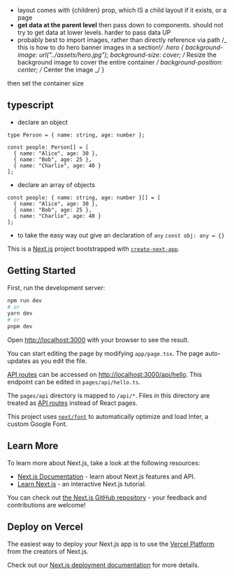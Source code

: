 - layout comes with {children} prop, which IS a child layout if it exists, or a page
- **get data at the parent level** then pass down to components. should not try to get data at lower levels. harder to pass data UP
- probably best to import images, rather than directly reference via path
  /_ this is how to do hero banner images in a section!_/
  .hero {
  background-image: url("../assets/hero.jpg");
  background-size: cover; /_ Resize the background image to cover the entire container _/
  background-position: center; /_ Center the image _/
  }

then set the container size

## typescript

- declare an object

```
type Person = { name: string, age: number };

const people: Person[] = [
  { name: "Alice", age: 30 },
  { name: "Bob", age: 25 },
  { name: "Charlie", age: 40 }
];

```

- declare an array of objects

```
const people: { name: string, age: number }[] = [
  { name: "Alice", age: 30 },
  { name: "Bob", age: 25 },
  { name: "Charlie", age: 40 }
];
```

- to take the easy way out give an declaration of `any`
  `const obj: any = {}`

This is a [Next.js](https://nextjs.org/) project bootstrapped with [`create-next-app`](https://github.com/vercel/next.js/tree/canary/packages/create-next-app).

## Getting Started

First, run the development server:

```bash
npm run dev
# or
yarn dev
# or
pnpm dev
```

Open [http://localhost:3000](http://localhost:3000) with your browser to see the result.

You can start editing the page by modifying `app/page.tsx`. The page auto-updates as you edit the file.

[API routes](https://nextjs.org/docs/api-routes/introduction) can be accessed on [http://localhost:3000/api/hello](http://localhost:3000/api/hello). This endpoint can be edited in `pages/api/hello.ts`.

The `pages/api` directory is mapped to `/api/*`. Files in this directory are treated as [API routes](https://nextjs.org/docs/api-routes/introduction) instead of React pages.

This project uses [`next/font`](https://nextjs.org/docs/basic-features/font-optimization) to automatically optimize and load Inter, a custom Google Font.

## Learn More

To learn more about Next.js, take a look at the following resources:

- [Next.js Documentation](https://nextjs.org/docs) - learn about Next.js features and API.
- [Learn Next.js](https://nextjs.org/learn) - an interactive Next.js tutorial.

You can check out [the Next.js GitHub repository](https://github.com/vercel/next.js/) - your feedback and contributions are welcome!

## Deploy on Vercel

The easiest way to deploy your Next.js app is to use the [Vercel Platform](https://vercel.com/new?utm_medium=default-template&filter=next.js&utm_source=create-next-app&utm_campaign=create-next-app-readme) from the creators of Next.js.

Check out our [Next.js deployment documentation](https://nextjs.org/docs/deployment) for more details.

